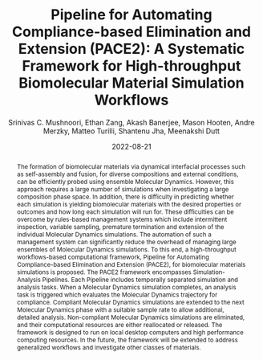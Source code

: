 ---
title: "Pipeline for Automating Compliance-based Elimination and Extension (PACE2): A Systematic Framework for High-throughput Biomolecular Material Simulation Workflows"
collection: publications
permalink: /publications/mushnoori2022pipeline
date: 2022-08-21
type: pub
author: "Srinivas C. Mushnoori, Ethan Zang, Akash Banerjee, Mason Hooten, Andre Merzky, Matteo Turilli, Shantenu Jha, Meenakshi Dutt"
venue: "arXivorg"
arxiv: https://arxiv.org/abs/2208.00056
paperurl:
abstract: "The formation of biomolecular materials via dynamical interfacial processes such as self-assembly and fusion, for diverse compositions and external conditions, can be efficiently probed using ensemble Molecular Dynamics. However, this approach requires a large number of simulations when investigating a large composition phase space. In addition, there is difficulty in predicting whether each simulation is yielding biomolecular materials with the desired properties or outcomes and how long each simulation will run for. These difficulties can be overcome by rules-based management systems which include intermittent inspection, variable sampling, premature termination and extension of the individual Molecular Dynamics simulations. The automation of such a management system can significantly reduce the overhead of managing large ensembles of Molecular Dynamics simulations. To this end, a high-throughput workflows-based computational framework, Pipeline for Automating Compliance-based Elimination and Extension (PACE2), for biomolecular materials simulations is proposed. The PACE2 framework encompasses Simulation-Analysis Pipelines. Each Pipeline includes temporally separated simulation and analysis tasks. When a Molecular Dynamics simulation completes, an analysis task is triggered which evaluates the Molecular Dynamics trajectory for compliance. Compliant Molecular Dynamics simulations are extended to the next Molecular Dynamics phase with a suitable sample rate to allow additional, detailed analysis. Non-compliant Molecular Dynamics simulations are eliminated, and their computational resources are either reallocated or released. The framework is designed to run on local desktop computers and high performance computing resources. In the future, the framework will be extended to address generalized workflows and investigate other classes of materials."
---